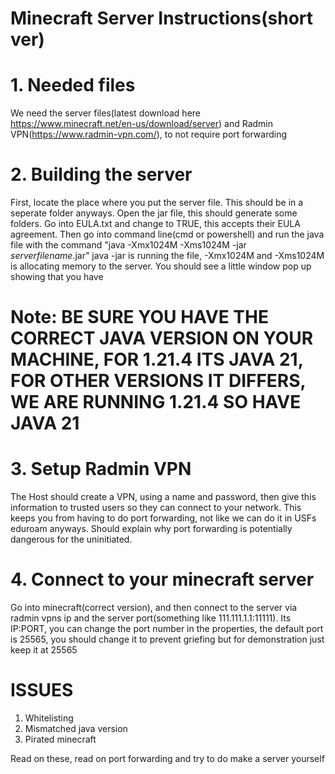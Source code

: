 # Minecraft Server Instructions(short ver)

# 1. Needed files
We need the server files(latest download here https://www.minecraft.net/en-us/download/server) and Radmin VPN(https://www.radmin-vpn.com/), to not require port forwarding

# 2. Building the server
First, locate the place where you put the server file. This should be in a seperate folder anyways. Open the jar file, this should generate some folders. Go into EULA.txt and change to TRUE, this accepts their EULA agreement. Then go into command line(cmd or powershell) and run the java file with the command "java -Xmx1024M -Xms1024M -jar *serverfilename*.jar" java -jar is running the file, -Xmx1024M and -Xms1024M is allocating memory to the server. You should see a little window pop up showing that you have

# Note: BE SURE YOU HAVE THE CORRECT JAVA VERSION ON YOUR MACHINE, FOR 1.21.4 ITS JAVA 21, FOR OTHER VERSIONS IT DIFFERS, WE ARE RUNNING 1.21.4 SO HAVE JAVA 21

# 3. Setup Radmin VPN
The Host should create a VPN, using a name and password, then give this information to trusted users so they can connect to your network. This keeps you from having to do port forwarding, not like we can do it in USFs eduroam anyways. Should explain why port forwarding is potentially dangerous for the uninitiated. 

# 4. Connect to your minecraft server
Go into minecraft(correct version), and then connect to the server via radmin vpns ip and the server port(something like 111.111.1.1:11111). Its IP:PORT, you can change the port number in the properties, the default port is 25565, you should change it to prevent griefing but for demonstration just keep it at 25565


# ISSUES
1. Whitelisting
2. Mismatched java version
3. Pirated minecraft

Read on these, read on port forwarding and try to do make a server yourself

